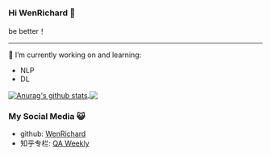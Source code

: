 ### Hi WenRichard 👋

be better！

<hr>


🔭 I’m currently working on and learning:

- NLP
- DL

<a href="https://github.com/WenRichard">
  <img align="center" src="https://github-readme-stats-teal.vercel.app/api?username=WenRichard&show_icons=truet&include_all_commits=True&hide=contribs" alt="Anurag's github stats" />
</a>

<a href="https://github.com/WenRichard">
  <!-- Change the `github-readme-stats.anuraghazra1.vercel.app` to `github-readme-stats.vercel.app`  -->
  <img align="center" src="https://github-readme-stats-teal.vercel.app/api/top-langs/?username=WenRichard&layout=compact" />
</a>


### My Social Media 😺
- github: [WenRichard](https://github.com/WenRichard)
- 知乎专栏: [QA Weekly](https://www.zhihu.com/column/c_1074636190241751040)





<!--
**WenRichard/WenRichard** is a ✨ _special_ ✨ repository because its `README.md` (this file) appears on your GitHub profile.

Here are some ideas to get you started:

- 🔭 I’m currently working on ...
- 🌱 I’m currently learning ...
- 👯 I’m looking to collaborate on ...
- 🤔 I’m looking for help with ...
- 💬 Ask me about ...
- 📫 How to reach me: ...
- 😄 Pronouns: ...
- ⚡ Fun fact: ...
  -->
